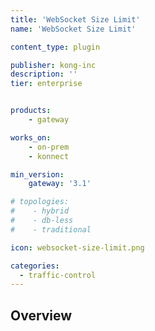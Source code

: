 ```yaml
---
title: 'WebSocket Size Limit'
name: 'WebSocket Size Limit'

content_type: plugin

publisher: kong-inc
description: ''
tier: enterprise


products:
    - gateway

works_on:
    - on-prem
    - konnect

min_version:
    gateway: '3.1'

# topologies:
#    - hybrid
#    - db-less
#    - traditional

icon: websocket-size-limit.png

categories:
  - traffic-control
---
```


## Overview

